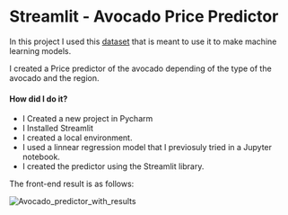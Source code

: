 # Streamlit - Avocado Price Predictor

In this project I used this [dataset](https://www.kaggle.com/datasets/neuromusic/avocado-prices) that is meant to use it to make machine learning models. 

I created a Price predictor of the avocado depending of the type of the avocado and the region. 
#### How did I do it?
- I Created a new project in Pycharm
- I Installed Streamlit
- I created a local environment.
- I used a linnear regression model that I previosuly tried in a Jupyter notebook. 
- I created the predictor using the Streamlit library.

The front-end result is as follows:

![Avocado_predictor_with_results](https://github.com/ainaraguerraf/Streamlit/assets/115892160/cec846cd-4cce-48d7-bb8e-fc7e4d70f95b)
